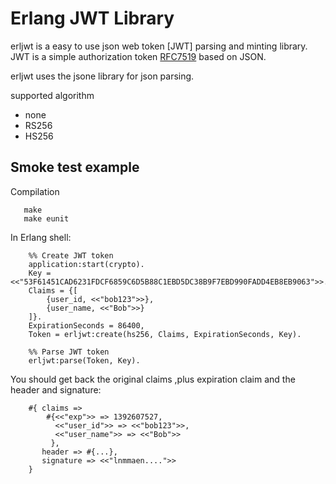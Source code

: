 Erlang JWT Library
=
erljwt is a easy to use json web token [JWT] parsing and minting library.
JWT is a simple authorization token [RFC7519](https://www.rfc-editor.org/rfc/rfc7519.txt) based on JSON.

erljwt uses the jsone library for json parsing.

supported algorithm
 - none
 - RS256
 - HS256

## Smoke test example

Compilation
```shell
   make
   make eunit
```

In Erlang shell:

```
    %% Create JWT token
    application:start(crypto).
    Key = <<"53F61451CAD6231FDCF6859C6D5B88C1EBD5DC38B9F7EBD990FADD4EB8EB9063">>.
    Claims = {[
        {user_id, <<"bob123">>},
        {user_name, <<"Bob">>}
    ]}.
    ExpirationSeconds = 86400,
    Token = erljwt:create(hs256, Claims, ExpirationSeconds, Key).

    %% Parse JWT token
    erljwt:parse(Token, Key).
```

You should get back the original claims ,plus expiration claim and the header and signature:

```
    #{ claims =>
        #{<<"exp">> => 1392607527,
          <<"user_id">> => <<"bob123">>,
          <<"user_name">> => <<"Bob">>
         },
       header => #{...},
       signature => <<"lnmmaen....">>
    }
```
